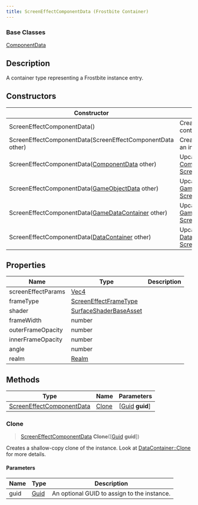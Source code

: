 ```yaml
---
title: ScreenEffectComponentData (Frostbite Container)
---
```

### Base Classes

[ComponentData](ComponentData)

## Description

A container type representing a Frostbite instance entry.

## Constructors

| Constructor                                                                          | Description                                                                                                                               |
| ------------------------------------------------------------------------------------ | ----------------------------------------------------------------------------------------------------------------------------------------- |
| ScreenEffectComponentData()                                                          | Create a new instance of this container type.                                                                                             |
| ScreenEffectComponentData(ScreenEffectComponentData other)                           | Create a reference copy of an instance of the same type.                                                                                  |
| ScreenEffectComponentData([ComponentData](ComponentData) other)                      | Upcast an instance of type [ComponentData](ComponentData) to [ScreenEffectComponentData](ScreenEffectComponentData).                      |
| ScreenEffectComponentData([GameObjectData](GameObjectData) other)                    | Upcast an instance of type [GameObjectData](GameObjectData) to [ScreenEffectComponentData](ScreenEffectComponentData).                    |
| ScreenEffectComponentData([GameDataContainer](GameDataContainer) other)              | Upcast an instance of type [GameDataContainer](GameDataContainer) to [ScreenEffectComponentData](ScreenEffectComponentData).              |
| ScreenEffectComponentData([DataContainer](/vext/ref/cls/shr/datacontainer) other) | Upcast an instance of type [DataContainer](/vext/ref/cls/shr/datacontainer) to [ScreenEffectComponentData](ScreenEffectComponentData). |

## Properties

| Name               | Type                                             | Description |
| ------------------ | ------------------------------------------------ | ----------- |
| screenEffectParams | [Vec4](/vext/ref/cls/shr/Vec4)                |             |
| frameType          | [ScreenEffectFrameType](ScreenEffectFrameType)   |             |
| shader             | [SurfaceShaderBaseAsset](SurfaceShaderBaseAsset) |             |
| frameWidth         | number                                           |             |
| outerFrameOpacity  | number                                           |             |
| innerFrameOpacity  | number                                           |             |
| angle              | number                                           |             |
| realm              | [Realm](Realm)                                   |             |

## Methods

| Type                                                   | Name            | Parameters                                     |
| ------------------------------------------------------ | --------------- | ---------------------------------------------- |
| [ScreenEffectComponentData](ScreenEffectComponentData) | [Clone](#clone) | \[[Guid](/vext/ref/cls/shr/guid) **guid**\] |

### Clone

> [ScreenEffectComponentData](ScreenEffectComponentData) **Clone**(\[[Guid](/vext/ref/cls/shr/guid) **guid**\])

Creates a shallow-copy clone of the instance. Look at [DataContainer::Clone](/vext/ref/cls/shr/datacontainer#clone) for more details.

#### Parameters

| Name | Type         | Description                                 |
| ---- | ------------ | ------------------------------------------- |
| guid | [Guid](Guid) | An optional GUID to assign to the instance. |
